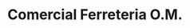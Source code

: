 ---
title: "Comercial Ferreteria O.M."
url: /quetzaltenango/comercial-ferreteria-o-m/
shop: hardware
---